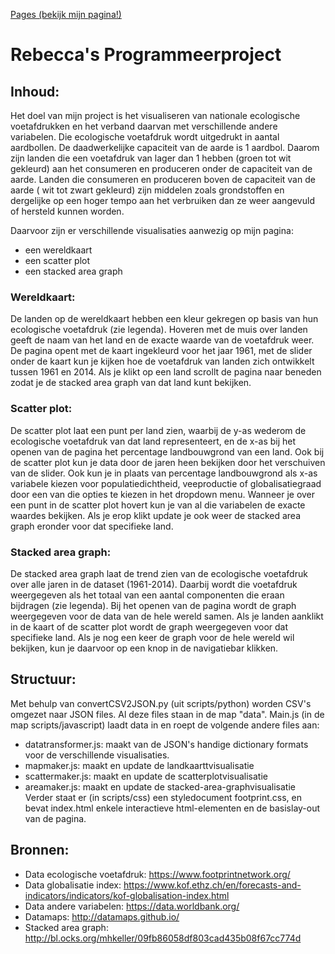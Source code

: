 [Pages (bekijk mijn pagina!)](https://fietsboekstoel.github.io/Project/)

# Rebecca's Programmeerproject

## Inhoud:
Het doel van mijn project is het visualiseren van nationale ecologische voetafdrukken en het verband daarvan met verschillende andere variabelen.
Die ecologische voetafdruk wordt uitgedrukt in aantal aardbollen. De daadwerkelijke capaciteit van de aarde is 1 aardbol. Daarom zijn landen die een voetafdruk van lager dan 1 hebben (groen tot wit gekleurd) aan het consumeren en produceren onder de capaciteit van de aarde. Landen die consumeren en produceren boven de capaciteit van de aarde ( wit tot zwart gekleurd) zijn middelen zoals grondstoffen en dergelijke op een hoger tempo aan het verbruiken dan ze weer aangevuld of hersteld kunnen worden.

Daarvoor zijn er verschillende visualisaties aanwezig op mijn pagina:
- een wereldkaart
- een scatter plot
- een stacked area graph

### Wereldkaart:
De landen op de wereldkaart hebben een kleur gekregen op basis van hun ecologische voetafdruk (zie legenda). Hoveren met de muis over landen geeft de naam van het land en de exacte waarde van de voetafdruk weer. De pagina opent met de kaart ingekleurd voor het jaar 1961, met de slider onder de kaart kun je kijken hoe de voetafdruk van landen zich ontwikkelt tussen 1961 en 2014. Als je klikt op een land scrollt de pagina naar beneden zodat je de stacked area graph van dat land kunt bekijken.

### Scatter plot:
De scatter plot laat een punt per land zien, waarbij de y-as wederom de ecologische voetafdruk van dat land representeert, en de x-as bij het openen van de pagina het percentage landbouwgrond van een land. Ook bij de scatter plot kun je data door de jaren heen bekijken door het verschuiven van de slider. Ook kun je in plaats van percentage landbouwgrond als x-as variabele kiezen voor populatiedichtheid, veeproductie of globalisatiegraad door een van die opties te kiezen in het dropdown menu. Wanneer je over een punt in de scatter plot hovert kun je van al die variabelen de exacte waardes bekijken. Als je erop klikt update je ook weer de stacked area graph eronder voor dat specifieke land.

### Stacked area graph:
De stacked area graph laat de trend zien van de ecologische voetafdruk over alle jaren in de dataset (1961-2014). Daarbij wordt die voetafdruk weergegeven als het totaal van een aantal componenten die eraan bijdragen (zie legenda). Bij het openen van de pagina wordt de graph weergegeven voor de data van de hele wereld samen. Als je landen aanklikt in de kaart of de scatter plot wordt de graph weergegeven voor dat specifieke land. Als je nog een keer de graph voor de hele wereld wil bekijken, kun je daarvoor op een knop in de navigatiebar klikken.

## Structuur:
Met behulp van convertCSV2JSON.py (uit scripts/python) worden CSV's omgezet naar JSON files. Al deze files staan in de map "data".
Main.js (in de map scripts/javascript) laadt data in en roept de volgende andere files aan:
- datatransformer.js: maakt van de JSON's handige dictionary formats voor de verschillende visualisaties.
- mapmaker.js: maakt en update de landkaarttvisualisatie
- scattermaker.js: maakt en update de scatterplotvisualisatie
- areamaker.js: maakt en update de stacked-area-graphvisualisatie
Verder staat er (in scripts/css) een styledocument footprint.css, en bevat index.html enkele interactieve html-elementen en de basislay-out van de pagina.

## Bronnen:
- Data ecologische voetafdruk: https://www.footprintnetwork.org/
- Data globalisatie index: https://www.kof.ethz.ch/en/forecasts-and-indicators/indicators/kof-globalisation-index.html
- Data andere variabelen: https://data.worldbank.org/
- Datamaps: http://datamaps.github.io/
- Stacked area graph: http://bl.ocks.org/mhkeller/09fb86058df803cad435b08f67cc774d
